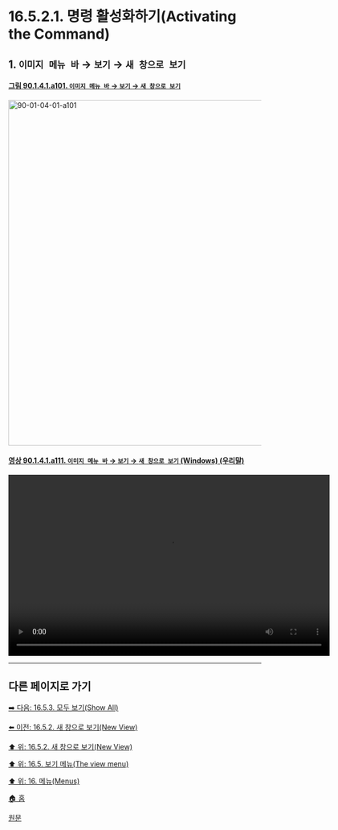 # 16.5.2.1. 명령 활성화하기(Activating the Command)

<a id="16-05-02-01-s1"></a>

## 1. `이미지 메뉴 바` → `보기` → `새 창으로 보기`

<a id="90-01-04-01-a101"></a>

#### [그림 90.1.4.1.a101. `이미지 메뉴 바` → `보기` → `새 창으로 보기`](./90-01-04-01-new_view.md#90-01-04-01-a101)
<img width="940" height="687" alt="90-01-04-01-a101" src="https://github.com/user-attachments/assets/81ca5d2a-74f5-4f9e-8099-a2f251044c59" />

<a id="90-01-04-01-a111"></a>

#### [영상 90.1.4.1.a111. `이미지 메뉴 바` → `보기` → `새 창으로 보기` (Windows) (우리말)](./90-01-04-01-new_view.md#90-01-04-01-a111)
<video controls="controls" width="640" height="360" src="https://github.com/user-attachments/assets/6761e013-1a15-4108-9fd7-92ecf1a74727"></video>

***

## 다른 페이지로 가기

[➡️ 다음: 16.5.3. 모두 보기(Show All)](./16-05-03-00-show-all.md)

[⬅️ 이전: 16.5.2. 새 창으로 보기(New View)](./16-05-02-00-new-view.md)

[⬆️ 위: 16.5.2. 새 창으로 보기(New View)](./16-05-02-00-new-view.md)

[⬆️ 위: 16.5. 보기 메뉴(The view menu)](./16-05-00-the-view-menu.md)

[⬆️ 위: 16. 메뉴(Menus)](./16-00-menus.md)

[🏠 홈](./00-home.md)

[원문](https://docs.gimp.org/2.10/ko/gimp-view-new.html#idm25326)